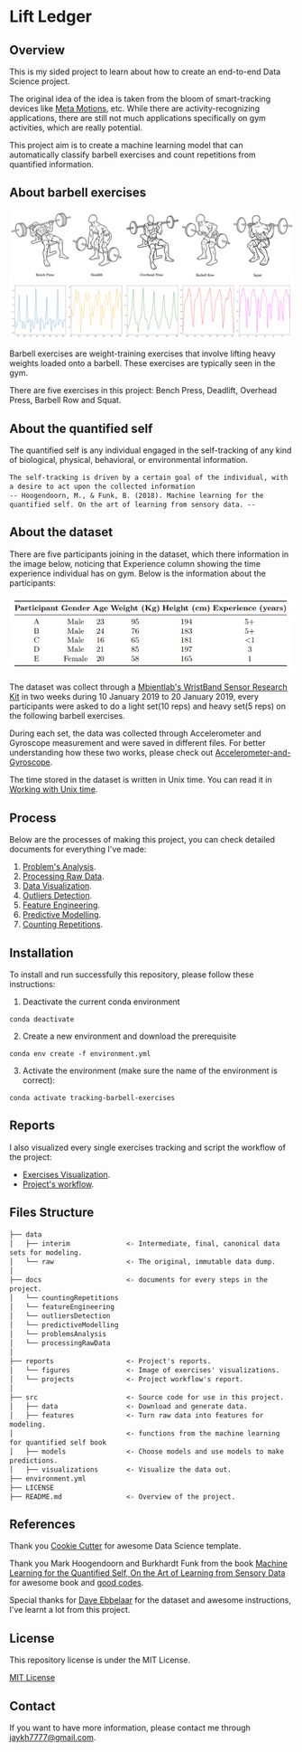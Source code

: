 # Lift Ledger

## Overview

This is my sided project to learn about how to create an end-to-end Data Science project.

The original idea of the idea is taken from the bloom of smart-tracking devices like  [Meta Motions](https://mbientlab.com/metamotions/), etc. While there are activity-recognizing applications, there are still not much applications specifically on gym activities, which are really potential.

This project aim is to create a machine learning model that can automatically classify barbell exercises and count repetitions from quantified information.

## About barbell exercises

![Barbell Exercises](docs/problemsAnalysis//barbellExercises.png)
![Exercises Graphs](docs/problemsAnalysis/exercisesGraphs.png)

Barbell exercises are weight-training exercises that involve lifting heavy weights loaded onto a barbell. These exercises are typically seen in the gym. 

There are five exercises in this project: Bench Press, Deadlift, Overhead Press, Barbell Row and Squat. 

## About the quantified self

The quantified self is any individual engaged in the self-tracking of any kind of biological, physical, behavioral, or environmental information. 
```
The self-tracking is driven by a certain goal of the individual, with a desire to act upon the collected information 
-- Hoogendoorn, M., & Funk, B. (2018). Machine learning for the quantified self. On the art of learning from sensory data. --
```




## About the dataset

There are five participants joining in the dataset, which there information in the image below, noticing that Experience column showing the time experience individual has on gym. Below is the information about the participants:

![participants](docs/problemsAnalysis//participants.png)

The dataset was collect through a [Mbientlab's WristBand Sensor Research Kit](https://mbientlab.com/) in two weeks during 10 January 2019 to 20 January 2019, every participants were asked to do a light set(10 reps) and heavy set(5 reps) on the following barbell exercises. 

During each set, the data was collected through Accelerometer and Gyroscope measurement and were saved in different files. For better understanding how these two works, please check out [Accelerometer-and-Gyroscope](docs/Accelerometer-and-Gyroscope.md).

The time stored in the dataset is written in Unix time. You can read it in [Working with Unix time](docs/Working-with-Unix-time.md).


## Process 

Below are the processes of making this project, you can check detailed documents for everything I've made:

1. [Problem's Analysis](docs/problemsAnalysis/).
2. [Processing Raw Data](docs/processingRawData/).
3. [Data Visualization](docs/dataVisualization/).
4. [Outliers Detection](docs/outliersDetection/).
5. [Feature Engineering](docs/featureEngineering/).
6. [Predictive Modelling](docs/predictiveModelling/).
7. [Counting Repetitions](docs/countingRepetitions/).


## Installation 

To install and run successfully this repository, please follow these instructions: 

1. Deactivate the current conda environment 
```
conda deactivate
```
2. Create a new environment and download the prerequisite
```
conda env create -f environment.yml
```

3. Activate the environment (make sure the name of the environment is correct): 
```
conda activate tracking-barbell-exercises
```

## Reports 
I also visualized every single exercises tracking and script the workflow of the project: 
- [Exercises Visualization](reports/figures/).
- [Project's workflow](reports/projects/).

## Files Structure
```
├── data
│   ├── interim              <- Intermediate, final, canonical data sets for modeling.            
│   └── raw                  <- The original, immutable data dump.
│
├── docs                     <- documents for every steps in the project.
│   └── countingRepetitions 
│   └── featureEngineering
│   └── outliersDetection
│   └── predictiveModelling
│   └── problemsAnalysis
│   └── processingRawData
│
├── reports                  <- Project's reports.
│   └── figures              <- Image of exercises' visualizations.
│   └── projects             <- Project workflow's report.
│
├── src                      <- Source code for use in this project.
│   ├── data                 <- Download and generate data.
│   ├── features             <- Turn raw data into features for modeling.
│                            <- functions from the machine learning for quantified self book
│   ├── models               <- Choose models and use models to make predictions.
│   ├── visualizations       <- Visualize the data out.
├── environment.yml
├── LICENSE
├── README.md                <- Overview of the project.
```

## References
Thank you [Cookie Cutter](https://drivendata.github.io/cookiecutter-data-science/) for awesome Data Science template.

Thank you Mark Hoogendoorn and Burkhardt Funk from the book [Machine Learning for the Quantified Self, On the Art of Learning from Sensory Data](https://link.springer.com/book/10.1007/978-3-319-66308-1) for awesome book and [good codes](https://github.com/mhoogen/ML4QS/tree/master/Python3Code). 

Special thanks for [Dave Ebbelaar](https://www.youtube.com/@daveebbelaar) for the dataset and awesome instructions, I've learnt a lot from this project. 

## License
This repository license is under the MIT License.

[MIT License](LISENCE/)

## Contact

If you want to have more information, please contact me through jaykh7777@gmail.com.